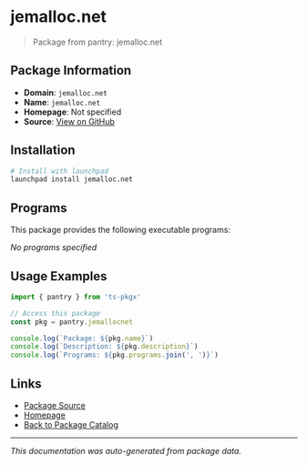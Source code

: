 # jemalloc.net

> Package from pantry: jemalloc.net

## Package Information

- **Domain**: `jemalloc.net`
- **Name**: `jemalloc.net`
- **Homepage**: Not specified
- **Source**: [View on GitHub](https://github.com/pkgxdev/pantry/tree/main/projects/jemalloc.net/package.yml)

## Installation

```bash
# Install with launchpad
launchpad install jemalloc.net
```

## Programs

This package provides the following executable programs:

*No programs specified*

## Usage Examples

```typescript
import { pantry } from 'ts-pkgx'

// Access this package
const pkg = pantry.jemallocnet

console.log(`Package: ${pkg.name}`)
console.log(`Description: ${pkg.description}`)
console.log(`Programs: ${pkg.programs.join(', ')}`)
```

## Links

- [Package Source](https://github.com/pkgxdev/pantry/tree/main/projects/jemalloc.net/package.yml)
- [Homepage](#)
- [Back to Package Catalog](../package-catalog.md)

---

*This documentation was auto-generated from package data.*

